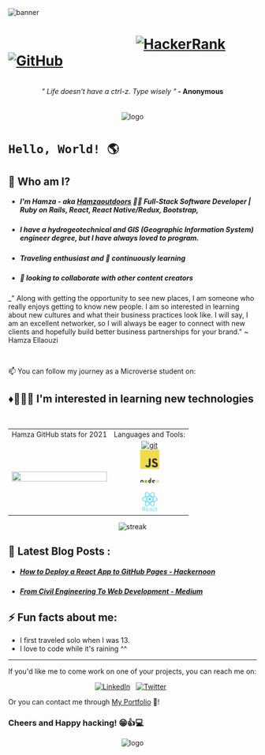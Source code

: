 
   <img alt="banner" src="https://user-images.githubusercontent.com/80895497/221565737-7cfc668b-db91-4ab7-b831-17587de8ff31.gif"/>

# &nbsp;&nbsp;&nbsp;&nbsp;&nbsp;&nbsp;&nbsp;&nbsp;&nbsp;&nbsp;&nbsp;&nbsp;&nbsp;&nbsp;&nbsp;&nbsp;&nbsp;&nbsp;&nbsp;&nbsp;&nbsp;&nbsp;&nbsp;&nbsp;&nbsp;&nbsp;&nbsp;&nbsp;&nbsp;&nbsp;&nbsp;&nbsp;&nbsp;&nbsp;&nbsp;&nbsp;&nbsp;&nbsp;&nbsp;<a href="https://www.hackerrank.com/ellaouzihamza" target="_blank"><img alt="HackerRank" src="https://img.shields.io/badge/-Hackerrank-2EC866?style=for-the-badge&logo=HackerRank&logoColor=white"/></a>&nbsp;&nbsp;<a href="https://github.com/Hamzaoutdoors" target="_blank"><img alt="GitHub" src="https://img.shields.io/badge/github-%23121011.svg?style=for-the-badge&logo=github&logoColor=white"/></a>


 </br>
 <div align="center">
  <em align="center">" Life doesn't have a ctrl-z. Type wisely "</em><strong> - Anonymous</strong>
  </div>
 </br>
 </br>
  <div align="center">
     <img alt="logo" src="https://camo.githubusercontent.com/d8d49a59fd20bc4cd6e471a051e4cec355061eab3a275fde5db124900af42456/68747470733a2f2f6d656469612e67697068792e636f6d2f6d656469612f7a6e74517a50513763664969632f67697068792e6769663f6369643d656366303565343738766c7a343462336f64647a75346f72746b78366169716e397a3834356f6e697532643939653437267269643d67697068792e6769662663743d67" width="100" height="100"/>
  </div>
 
# `Hello, World! 🌎` 
 
## 👨‍ Who am I?  

- ##### I'm Hamza - aka [Hamzaoutdoors](https://github.com/Hamzaoutdoors) 👨‍💻 Full-Stack Software Developer | Ruby on Rails, React, React Native/Redux, Bootstrap,
- ##### I have a hydrogeotechnical and GIS (Geographic Information System) engineer degree, but I have always loved to program.
- ##### Traveling enthusiast and 🌱 continuously learning
- ##### 👯 looking to collaborate with other content creators

_" Along with getting the opportunity to see new places, I am someone who really enjoys getting to know new people. I am so interested in learning about new cultures and what their business practices look like. I will say, I am an excellent networker, so I will always be eager to connect with new clients and hopefully build better business partnerships for your brand." ~ Hamza Ellaouzi

</br>

📫 You can follow my journey as a Microverse student on:
</br>

## :diamonds:🏃‍♂️💨 I'm interested in learning new technologies

</br>
<table align="center">
  <tr>
    <td align="center"> Hamza GitHub stats for 2021</td>
    <td align="center">Languages and Tools:</td>
  </tr>
  <tr>
    <td align="center"><img src="https://github-readme-stats.vercel.app/api?username=Hamzaoutdoors&show_icons=true&theme=dark" width=100% height=100%></td>
    <td align="center"><a href="https://git-scm.com/" target="_blank"> <img src="https://www.vectorlogo.zone/logos/git-scm/git-scm-icon.svg" alt="git" width="40" height="40"/> </a> </br> <a href="https://developer.mozilla.org/en-US/docs/Web/JavaScript" target="_blank"> <img src="https://raw.githubusercontent.com/devicons/devicon/master/icons/javascript/javascript-original.svg" alt="javascript" width="40" height="40"/> </a> </br> <a href="https://nodejs.org" target="_blank"> <img src="https://raw.githubusercontent.com/devicons/devicon/master/icons/nodejs/nodejs-original-wordmark.svg" alt="nodejs" width="40" height="40"/> </a> </br> <a href="https://reactjs.org/" target="_blank"> <img src="https://raw.githubusercontent.com/devicons/devicon/master/icons/react/react-original-wordmark.svg" alt="react" width="40" height="40"/> </a></td>
  </tr>
 </table>
 
 <div align="center">
    <img src="https://github-readme-streak-stats.herokuapp.com/?user=Hamzaoutdoors&theme=github-dark" alt="streak""/> 
</div>
 
## 📕 Latest Blog Posts :
                                                                                                                   
- ##### [How to Deploy a React App to GitHub Pages - Hackernoon](https://hackernoon.com/how-to-deploy-a-react-app-to-github-pages)
- ##### [From Civil Engineering To Web Development - Medium](https://medium.com/@hamzaellaouzi/from-civil-engineer-with-3years-of-working-in-geology-to-software-engineer-8bfe708cc988)


## ⚡ Fun facts about me:
                                                                                                                   
- I first traveled solo when I was 13. 
- I love to code while it's raining ^^                                                                                                               
                                                                                                       

---

If you'd like me to come work on one of your projects, you can reach me on:
<div align="center">
<a href="https://www.linkedin.com/in/hamzaellaouzi/?locale=en_US" target="_blank"><img alt="LinkedIn" src="https://img.shields.io/badge/linkedin-%230077B5.svg?style=for-the-badge&logo=linkedin&logoColor=white"/></a>&nbsp;&nbsp;
 <a href="https://twitter.com/EllaouziHamza" target="_blank"><img alt="Twitter" src="https://img.shields.io/badge/@ellouzihamza-%231DA1F2.svg?style=for-the-badge&logo=Twitter&logoColor=white"/></a>&nbsp;&nbsp;
 </div>

Or you can contact me through [My Portfolio](https://hamza-ellaouzi.netlify.app/) 💼!


### Cheers and Happy hacking! 😁👍💻

 <div align="center">
   <img alt="logo" src="https://user-images.githubusercontent.com/80895497/142746406-49f2ad11-4aac-42f4-bb4e-b705f408bd54.png" width="200" height="200"/>
  </div>
 </br>

